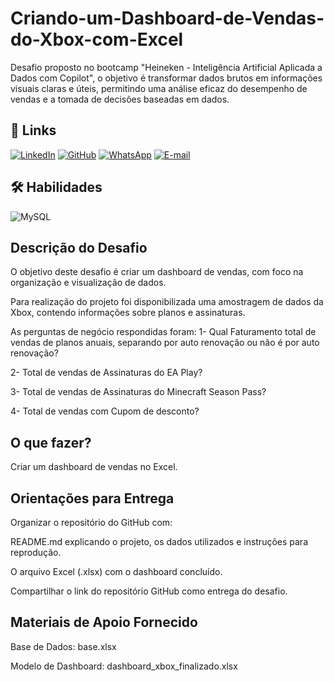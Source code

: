 # Criando-um-Dashboard-de-Vendas-do-Xbox-com-Excel
Desafio proposto no bootcamp "Heineken - Inteligência Artificial Aplicada a Dados com Copilot", o objetivo é transformar dados brutos em informações visuais claras e úteis, permitindo uma análise eficaz do desempenho de vendas e a tomada de decisões baseadas em dados.

## 🔗 Links
[![LinkedIn](https://img.shields.io/badge/LinkedIn-0077B5?style=for-the-badge&logo=linkedin&logoColor=white)](https://www.linkedin.com/in/monica-riegel/)
[![GitHub](https://img.shields.io/badge/GitHub-100000?style=for-the-badge&logo=github&logoColor=white)](https://github.com/MonicaRiegel)
[![WhatsApp](https://img.shields.io/badge/WhatsApp-25D366?style=for-the-badge&logo=whatsapp&logoColor=white)](https://wa.me/5551998152447)
[![E-mail](https://img.shields.io/badge/-Email-000?style=for-the-badge&logo=microsoft-outlook&logoColor=007BFF)](mailto:monicariegel@hotmail.com)
## 🛠 Habilidades
![MySQL](https://img.shields.io/badge/MySQL-00000F?style=for-the-badge&logo=mysql&logoColor=white)

## Descrição do Desafio
O objetivo deste desafio é criar um dashboard de vendas, com foco na organização e visualização de dados.

Para realização do projeto foi disponibilizada uma amostragem de dados da Xbox, contendo informações sobre planos e assinaturas.

As perguntas de negócio respondidas foram:
1- Qual Faturamento total de vendas de planos anuais, separando por auto renovação ou não é por auto renovação?

2- Total de vendas de Assinaturas do EA Play?

3- Total de vendas de Assinaturas do Minecraft Season Pass?

4- Total de vendas com Cupom de desconto?



## O que fazer?
Criar um dashboard de vendas no Excel.

 

## Orientações para Entrega
Organizar o repositório do GitHub com:

README.md explicando o projeto, os dados utilizados e instruções para reprodução.

O arquivo Excel (.xlsx) com o dashboard concluído.

Compartilhar o link do repositório GitHub como entrega do desafio.

 

## Materiais de Apoio Fornecido
Base de Dados: base.xlsx

Modelo de Dashboard: dashboard_xbox_finalizado.xlsx
